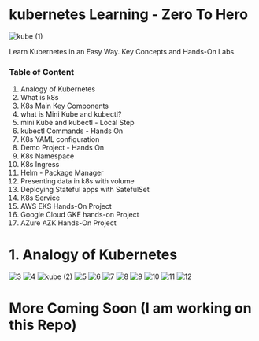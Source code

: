 # kubernetes Learning - Zero To Hero
![kube (1)](https://github.com/user-attachments/assets/bcb216df-28a1-405e-b18a-3f76022adeb9)

Learn Kubernetes in an Easy Way. Key Concepts and Hands-On Labs.

### Table of Content

1. Analogy of Kubernetes
2. What is k8s
3. K8s Main Key Components
4. what is Mini Kube and kubectl?
5. mini Kube and kubectl - Local Step
6. kubectl Commands - Hands On
7. K8s YAML configuration
8. Demo Project - Hands On
9. K8s Namespace
10. K8s Ingress
11. Helm - Package Manager
12. Presenting data in k8s with volume
13. Deploying Stateful apps with SatefulSet
14. K8s Service
15. AWS EKS Hands-On Project
16. Google Cloud GKE hands-on Project
17. AZure AZK Hands-On Project

# 1. Analogy of Kubernetes
![3](https://github.com/user-attachments/assets/f65c55b2-b293-47d2-8858-6a615e4b2b66)
![4](https://github.com/user-attachments/assets/984345d3-4144-4d31-9128-d9d3f1470c3a)
![kube (2)](https://github.com/user-attachments/assets/1b3798b3-c073-46bf-a36d-396ae9defcb3)
![5](https://github.com/user-attachments/assets/dff40fcf-31bb-4dba-a0c6-46fe47dc09be)
![6](https://github.com/user-attachments/assets/15f10de4-c88b-4659-9d50-362997cf57b3)
![7](https://github.com/user-attachments/assets/ad140b14-f10d-462a-8cad-9ee9255a1a3e)
![8](https://github.com/user-attachments/assets/dbd3f474-bcde-4f85-b5ad-3c70d3868968)
![9](https://github.com/user-attachments/assets/05d3220d-6849-4f0b-b050-e46bc11fc633)
![10](https://github.com/user-attachments/assets/5343fd2a-925a-43ba-8b9d-05e363461d17)
![11](https://github.com/user-attachments/assets/d0fda546-5d2c-49ee-8c75-dc0476e2a4cc)
![12](https://github.com/user-attachments/assets/d9a71acf-f295-47cb-a3f7-72a64111bc4d)




# More Coming Soon (I am working on this Repo)



